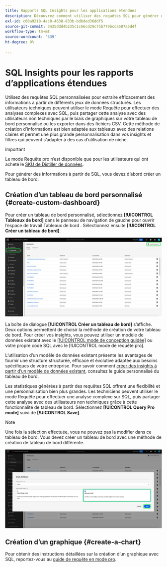 ```yaml
---
title: Rapports SQL Insights pour les applications étendues
description: Découvrez comment utiliser des requêtes SQL pour générer des informations pour vos tableaux de bord personnalisés.
exl-id: c60a9218-4ac0-4638-833b-bdbded36ddf5
source-git-commit: 3435ddd4b235c1c66cd29c75b779bcca607a5d4f
workflow-type: tm+mt
source-wordcount: '339'
ht-degree: 0%

---
```


# SQL Insights pour les rapports d’applications étendues

Utilisez des requêtes SQL personnalisées pour extraire efficacement des informations à partir de différents jeux de données structurés. Les utilisateurs techniques peuvent utiliser le mode Requête pour effectuer des analyses complexes avec SQL, puis partager cette analyse avec des utilisateurs non techniques par le biais de graphiques sur votre tableau de bord personnalisé ou les exporter dans des fichiers CSV. Cette méthode de création d’informations est bien adaptée aux tableaux avec des relations claires et permet une plus grande personnalisation dans vos insights et filtres qui peuvent s’adapter à des cas d’utilisation de niche.

>[!IMPORTANT]
>
>Le mode Requête pro n’est disponible que pour les utilisateurs qui ont acheté le [SKU de Distiller de données](../../../query-service/data-distiller/overview.md).

Pour générer des informations à partir de SQL, vous devez d’abord créer un tableau de bord.

## Création d’un tableau de bord personnalisé {#create-custom-dashboard}

Pour créer un tableau de bord personnalisé, sélectionnez **[!UICONTROL Tableaux de bord]** dans le panneau de navigation de gauche pour ouvrir l’espace de travail Tableaux de bord . Sélectionnez ensuite **[!UICONTROL Créer un tableau de bord]**.

![Inventaire du tableau de bord avec l’option Créer un tableau de bord mise en surbrillance.](../../images/sql-insights/create-dashboard.png)

La boîte de dialogue **[!UICONTROL Créer un tableau de bord]** s’affiche. Deux options permettent de choisir la méthode de création de votre tableau de bord. Pour créer vos insights, vous pouvez utiliser un modèle de données existant avec le [[!UICONTROL mode de conception guidée]](../../user-defined-dashboards.md) ou votre propre code SQL avec le [!UICONTROL mode de requête pro].

<!-- Maybe reference Guided design mode in other places on UDD doc. -->

L’utilisation d’un modèle de données existant présente les avantages de fournir une structure structurée, efficace et évolutive adaptée aux besoins spécifiques de votre entreprise. Pour savoir comment [créer des insights à partir d’un modèle de données existant](../../user-defined-dashboards.md#create-widget), consultez le guide personnalisé du tableau de bord.

Les statistiques générées à partir des requêtes SQL offrent une flexibilité et une personnalisation bien plus grandes. Les techniciens peuvent utiliser le mode Requête pour effectuer une analyse complexe sur SQL, puis partager cette analyse avec des utilisateurs non techniques grâce à cette fonctionnalité de tableau de bord. Sélectionnez **[!UICONTROL Query Pro mode]** suivi de **[!UICONTROL Save]**.

>[!NOTE]
>
>Une fois la sélection effectuée, vous ne pouvez pas la modifier dans ce tableau de bord. Vous devez créer un tableau de bord avec une méthode de création de tableau de bord différente.

![ La boîte de dialogue [!UICONTROL Créer un tableau de bord] avec le mode pro Requête et l’option Enregistrer en surbrillance.](../../images/sql-insights/query-pro-mode.png)

## Création d’un graphique {#create-a-chart}

Pour obtenir des instructions détaillées sur la création d’un graphique avec SQL, reportez-vous au [guide de requête en mode pro](../query-pro-mode/overview.md).
